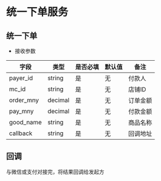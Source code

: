 # 统一下单服务

## 统一下单

- 接收参数

字段|类型|是否必填|默认值|备注
|---|---|---|---|---|
payer_id|string|是|无|付款人
mc_id|string|是|无|店铺ID
order_mny|decimal|是|无|订单金额
pay_mny|decimal|是|无|付款金额
good_name|string|是|无|商品名称
callback|string|是|无|回调地址

## 回调

与微信或支付对接完，将结果回调给发起方
